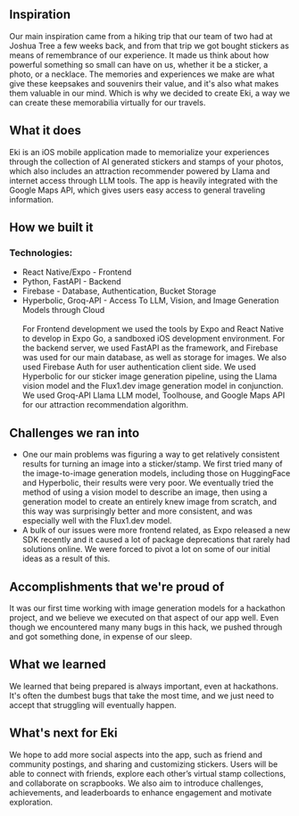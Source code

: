 ## Inspiration
Our main inspiration came from a hiking trip that our team of two had at Joshua Tree a few weeks back, and from that trip we got bought stickers as means of remembrance of our experience. It made us think about how powerful something so small can have on us, whether it be a sticker, a photo, or a necklace. The memories and experiences we make are what give these keepsakes and souvenirs their value, and it's also what makes them valuable in our mind. Which is why we decided to create Eki, a way we can create these memorabilia virtually for our travels.

## What it does
Eki is an iOS mobile application made to memorialize your experiences through the collection of AI generated stickers and stamps of your photos, which also includes an attraction recommender powered by Llama and internet access through LLM tools. The app is heavily integrated with the Google Maps API, which gives users easy access to general traveling information.

## How we built it
### Technologies:
- React Native/Expo - Frontend
- Python, FastAPI - Backend
- Firebase - Database, Authentication, Bucket Storage
- Hyperbolic, Groq-API - Access To LLM, Vision, and Image Generation Models through Cloud \
\
For Frontend development we used the tools by Expo and React Native to develop in Expo Go, a sandboxed iOS development environment. For the backend server, we used FastAPI as the framework, and Firebase was used for our main database, as well as storage for images. We also used Firebase Auth for user authentication client side. We used Hyperbolic for our sticker image generation pipeline, using the Llama vision model and the Flux1.dev image generation model in conjunction. We used Groq-API Llama LLM model, Toolhouse, and Google Maps API for our attraction recommendation algorithm.

## Challenges we ran into
- One our main problems was figuring a way to get relatively consistent results for turning an image into a sticker/stamp. We first tried many of the image-to-image generation models, including those on HuggingFace and Hyperbolic, their results were very poor. We eventually tried the method of using a vision model to describe an image, then using a generation model to create an entirely knew image from scratch, and this way was surprisingly better and more consistent, and was especially well with the Flux1.dev model.
- A bulk of our issues were more frontend related, as Expo released a new SDK recently and it caused a lot of package deprecations that rarely had solutions online. We were forced to pivot a lot on some of our initial ideas as a result of this.

## Accomplishments that we're proud of
It was our first time working with image generation models for a hackathon project, and we believe we executed on that aspect of our app well. Even though we encountered many many bugs in this hack, we pushed through and got something done, in expense of our sleep.

## What we learned
We learned that being prepared is always important, even at hackathons. It's often the dumbest bugs that take the most time, and we just need to accept that struggling will eventually happen.

## What's next for Eki
We hope to add more social aspects into the app, such as friend and community postings, and sharing and customizing stickers. Users will be able to connect with friends, explore each other’s virtual stamp collections, and collaborate on scrapbooks. We also aim to introduce challenges, achievements, and leaderboards to enhance engagement and motivate exploration.
